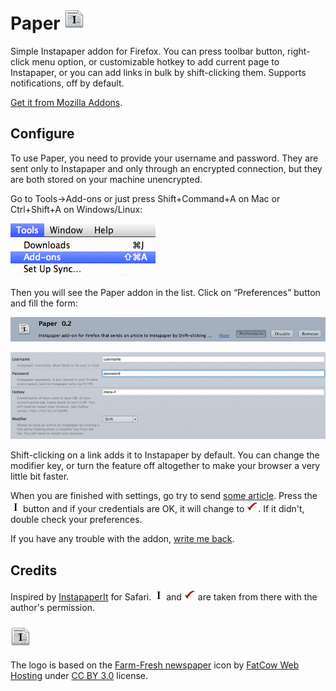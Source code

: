 Paper ![icon](icon.png)
=====

Simple Instapaper addon for Firefox. You can press toolbar button,
right-click menu option, or customizable hotkey to add current page
to Instapaper, or you can add links in bulk by shift-clicking them.
Supports notifications, off by default.

[Get it from Mozilla Addons][mozilla].

[mozilla]: https://addons.mozilla.org/en-US/firefox/addon/paper-for-instapaper/

Configure
---------

To use Paper, you need to provide your username and password. They are
sent only to Instapaper and only through an encrypted connection, but
they are both stored on your machine unencrypted.

Go to Tools→Add-ons or just press Shift+Command+A on Mac or Ctrl+Shift+A
on Windows/Linux:

![Tools→Add-ons](doc/tools.png)

Then you will see the Paper addon in the list. Click on “Preferences” button
and fill the form:

![Paper→Preferences](doc/addons.png)

![Preferences](doc/preferences.png)

Shift-clicking on a link adds it to Instapaper by default. You can change
the modifier key, or turn the feature off altogether to make your browser
a very little bit faster.

When you are finished with settings, go try to send [some article][article].
Press the ![Send to Instapaper][default] button and if your credentials are OK,
it will change to ![the tick][success]. If it didn't, double check your preferences.

[default]: data/default.png
[success]: data/success.png

If you have any trouble with the addon, [write me back][email].

[article]: http://www.rollingstone.com/culture/features/ben-schlappig-airlines-fly-free-20150720
[email]: mailto:mail@yegortimoshenko.com

Credits
-------

Inspired by [InstapaperIt][instapaperit] for Safari. ![Instapaper icon][default]
and ![tick][success] are taken from there with the author's permission.

[instapaperit]: http://elasticthreads.tumblr.com/post/675433975/safari-extensions

### ![Paper logo](icon.png)

The logo is based on the [Farm-Fresh newspaper][source] icon by [FatCow Web Hosting](http://www.fatcow.com/free-icons/) under [CC BY 3.0][cc] license.

[cc]: https://creativecommons.org/licenses/by/3.0/us/deed.en
[fatcow]: http://www.fatcow.com/free-icons/
[source]: https://commons.wikimedia.org/wiki/File:Farm-Fresh_newspaper.png
